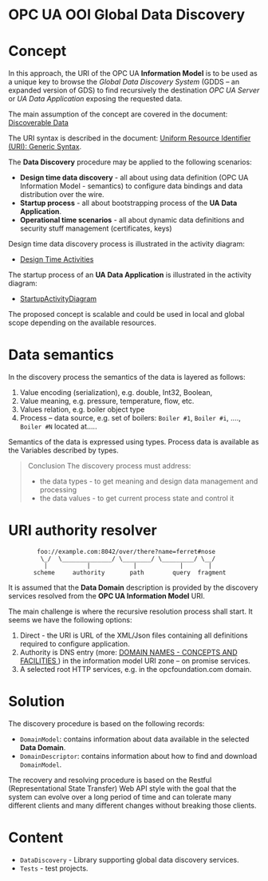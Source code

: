 # OPC UA OOI Global Data Discovery

# Concept

In this approach, the URI of the OPC UA **Information Model** is to be used as a unique key to browse the *Global Data Discovery System* (GDDS – an expanded version of GDS) to find recursively the destination *OPC UA Server* or *UA Data Application* exposing the requested data.

The main assumption of the concept are covered in the document:
[Discoverable Data](https://github.com/mpostol/OPC-UA-OOI/blob/88943207bd375c12785578ecccf60b564963e6e3/SemanticDataSolution/README.MD#discoverable-data)

The URI syntax is described in the document: [Uniform Resource Identifier (URI): Generic Syntax](http://tools.ietf.org/html/rfc3986).

The **Data Discovery** procedure may be applied to the following scenarios:

* **Design time data discovery** - all about using data definition (OPC UA Information Model - semantics) to configure data bindings and data distribution over the wire.
* **Startup process** - all about bootstrapping process of the **UA Data Application**.
* **Operational time scenarios** - all about dynamic data definitions and security stuff management (certificates, keys)

Design time data discovery process is illustrated in the activity diagram:

* [Design Time Activities](https://raw.githubusercontent.com/mpostol/OPC-UA-OOI/master/CommonResources/Media/DataDiscovery.Design%20Time%20Activities.png)

The startup process of an **UA Data Application** is illustrated in the activity diagram:
* [StartupActivityDiagram](https://raw.githubusercontent.com/mpostol/OPC-UA-OOI/master/CommonResources/Media/DataDiscovery.StartupActivityDiagram.png)

The proposed concept is scalable and could be used in local and global scope depending on the available resources.

# Data semantics

In the discovery process the semantics of the data is layered as follows:
1. Value encoding (serialization), e.g. double, Int32, Boolean,
2. Value meaning, e.g. pressure, temperature, flow, etc.
3. Values relation, e.g. boiler object type
4. Process – data source, e.g. set of boilers: `Boiler #1`, `Boiler #i`, ...., `Boiler #N` located at…..

Semantics of the data is expressed using types. Process data is available as the Variables described by types.

> Conclusion
> The discovery process must address:
> * the data types - to get meaning and design data management and processing
> * the data values - to get current process state and control it

# URI authority resolver

```
        foo://example.com:8042/over/there?name=ferret#nose
         \_/  \______________/ \________/ \_________/ \__/
          |           |            |            |       |
       scheme     authority       path        query  fragment
```
It is assumed that the **Data Domain** description is provided by the discovery services resolved from the **OPC UA Information Model** URI.

The main challenge is where the recursive resolution process shall start. It seems we have the following options:

1. Direct - the URI is URL of the XML/Json files containing all definitions required to configure application.
2. Authority is DNS entry (more: [DOMAIN NAMES - CONCEPTS AND FACILITIES
](https://tools.ietf.org/html/rfc1034) )  in the information model URI zone – on promise services.  
3. A selected root HTTP services, e.g. in the opcfoundation.com domain.

# Solution

The discovery procedure is based on the following records:

* `DomainModel`: contains information about data available in the selected **Data Domain**.
* `DomainDescriptor`: contains information about how to find and download `DomainModel`.

The recovery and resolving procedure is based on the Restful (Representational State Transfer) Web API style with the goal that the system can evolve over a long period of time and can tolerate many different clients and many different changes without breaking those clients.

# Content

* `DataDiscovery` - Library supporting global data discovery services.
* `Tests` - test projects.

